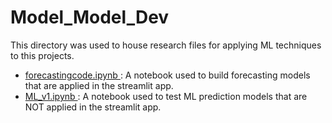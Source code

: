 # Model_Model_Dev

This directory was used to house research files for applying ML techniques to this projects.
- <ins> forecastingcode.ipynb </ins>: A notebook used to build forecasting models that are applied in the streamlit app.
- <ins> ML_v1.ipynb </ins>: A notebook used to test ML prediction models that are NOT applied in the streamlit app.
